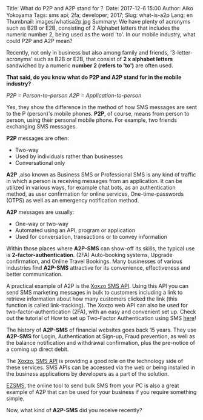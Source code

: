 Title: What do P2P and A2P stand for？
Date: 2017-12-6 15:00
Author: Aiko Yokoyama
Tags: sms api; 2fa; developer; 2017;
Slug: what-is-a2p
Lang: en
Thumbnail: images/whatisa2p.jpg
Summary: We have plenty of acronyms such as B2B or E2B, consisting of 2 Alphabet letters that includes the numeric number 2, being used as the word 'to'. 
In our mobile industry, what could P2P and A2P mean?

Recently, not only in business but also among family and friends, '3-letter-acronyms' such as B2B or E2B, that consist of __2 x alphabet letters__ sandwiched by a numeric __number 2 (refers to 'to')__ are often used. 

**That said, do you know what do __P2P__ and __A2P__ stand for in the mobile industry?**

_P2P = Person-to-person_
_A2P = Application-to-person_

Yes, they show the difference in the method of how SMS messages are sent to the P (person)'s mobile phones. 
__P2P__, of course, means from person to person, using their personal mobile phone. For example, two friends exchanging SMS messages.

__P2P__ messages are often:
- Two-way
- Used by individuals rather than businesses
- Conversational only

 __A2P__ ,also known as Business SMS or Professional SMS is any kind of traffic in which a person is receiving messages from an application. It can be utilized in various ways, for example chat bots, as an authentication method, as user confirmation for online services, One-time-passwords (OTPS) as well as an emergency notification method. 
 
 __A2P__ messages are usually:
 - One-way or two-way
 - Automated using an API, program or application
 - Used for conversation, transactions or to convey information
 
Within those places where __A2P-SMS__ can show-off its skills, the typical use is __2-factor-authentication__. (2FA) Auto-booking systems, Upgrade confirmation, and Online Travel Bookings. Many businesses of various industries find __A2P-SMS__ attractive for its convenience, effectiveness and better communication.

A practical example of A2P is the [Xoxzo SMS API](https://www.xoxzo.com/en/about/sms-api/). Using this API you can send SMS marketing messages in bulk to customers including a link to retrieve information about how many customers clicked the link (this function is called link-tracking). The Xoxzo web API can also be used for two-factor-authentication (2FA), with an easy and convenient set up. Check out the tutorial of How to set up Two-Factor Authentication using SMS [here](https://blog.xoxzo.com/en/2021/11/22/introduction-2fa-sms/)! 

The history of __A2P-SMS__ of financial websites goes back 15 years. They use __A2P-SMS__ for Login, Authentication at Sign-up, Fraud prevention, as well as the balance notification and withdrawal confirmation, plus the pre-notice of a coming up direct debit.

The [Xoxzo](https://www.xoxzo.com/en/), [SMS API](https://www.xoxzo.com/en/about/sms-api/) is providing a good role on the technology side of these services. SMS APIs can be accessed via the web or being installed in the business applications by developers as a part of the solution.

[EZSMS](https://www.ezsms.biz/), the online tool to send bulk SMS from your PC is also a great example of A2P that can be used for your business if you require something simple.

Now, what kind of __A2P-SMS__ did you receive recently?


